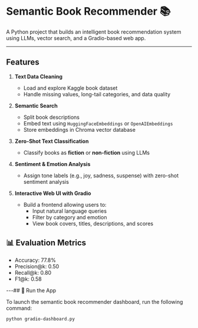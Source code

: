 # Semantic Book Recommender 📚

A Python project that builds an intelligent book recommendation system using LLMs, vector search, and a Gradio-based web app.

---

##  Features

1. **Text Data Cleaning**  
   - Load and explore Kaggle book dataset  
   - Handle missing values, long-tail categories, and data quality

2. **Semantic Search**  
   - Split book descriptions  
   - Embed text using `HuggingFaceEmbeddings` or `OpenAIEmbeddings`  
   - Store embeddings in Chroma vector database

3. **Zero-Shot Text Classification**  
   - Classify books as **fiction** or **non-fiction** using LLMs

4. **Sentiment & Emotion Analysis**  
   - Assign tone labels (e.g., joy, sadness, suspense) with zero-shot sentiment analysis

5. **Interactive Web UI with Gradio**  
   - Build a frontend allowing users to:
     - Input natural language queries  
     - Filter by category and emotion  
     - View book covers, titles, descriptions, and scores
   

## 📊 Evaluation Metrics

- Accuracy: 77.8%
- Precision@k: 0.50
- Recall@k: 0.80
- F1@k: 0.58


---## 🚀 Run the App

To launch the semantic book recommender dashboard, run the following command:

```bash
python gradio-dashboard.py
